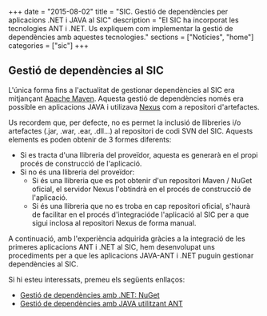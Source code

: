 +++
date        = "2015-08-02"
title       = "SIC. Gestió de dependències per aplicacions .NET i JAVA al SIC"
description = "El SIC ha incorporat les tecnologies ANT i .NET. Us expliquem com implementar la gestió de dependències amb aquestes tecnologies."
sections    = ["Notícies", "home"]
categories  = ["sic"]
+++

## Gestió de dependències al SIC

L'única forma fins a l'actualitat de gestionar dependències al SIC era mitjançant [Apache Maven](http://maven.apache.org/). Aquesta gestió de dependències només era possible en aplicacions JAVA i utilizava [Nexus](http://www.sonatype.com/download-oss-sonatype) com a repositori d'artefactes.

Us recordem que, per defecte, no es permet la inclusió de llibreries i/o artefactes (.jar, .war, .ear, .dll...) al repositori de codi SVN del SIC. Aquests elements es poden obtenir de 3 formes diferents:

* Si es tracta d'una llibreria del proveïdor, aquesta es generarà en el propi procés de construcció de l'aplicació.
* Si no és una llibreria del proveïdor:
	* Si és una llibreria que es pot obtenir d'un repositori Maven / NuGet oficial, el servidor Nexus l'obtindrà en el procés  de construcció de l'aplicació.
	* Si és una llibreria que no es troba en cap repositori oficial, s'haurà de facilitar en el procés d'integracióde l'aplicació al SIC per a que sigui inclosa al repositori Nexus de forma manual.

A continuació, amb l'experiència adquirida gràcies a la integració de les primeres aplicacions ANT i .NET al SIC, hem desenvolupat uns procediments per a que les aplicacions JAVA-ANT i .NET puguin gestionar dependències al SIC.

Si hi esteu interessats, premeu els següents enllaços:

* [Gestió de dependències amb .NET: NuGet](/noticies/2016-08-02-SIC-Gestio-Dependencies-dotNET)
* [Gestió de dependències amb JAVA utilitzant ANT](/noticies/2016-08-02-SIC-Gestio-Dependencies-ANT)

